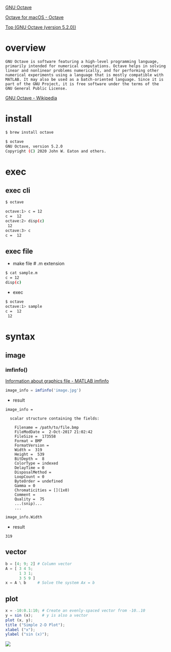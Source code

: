 [GNU Octave](https://www.gnu.org/software/octave/)

[Octave for macOS - Octave](https://wiki.octave.org/Octave_for_macOS)

[Top (GNU Octave (version 5.2.0))](https://octave.org/doc/v5.2.0/)

# overview

```
GNU Octave is software featuring a high-level programming language, primarily intended for numerical computations. Octave helps in solving linear and nonlinear problems numerically, and for performing other numerical experiments using a language that is mostly compatible with MATLAB. It may also be used as a batch-oriented language. Since it is part of the GNU Project, it is free software under the terms of the GNU General Public License.
```

[GNU Octave - Wikipedia](https://en.wikipedia.org/wiki/GNU_Octave)


# install

```sh
$ brew install octave

$ octave
GNU Octave, version 5.2.0
Copyright (C) 2020 John W. Eaton and others.
```

# exec

## exec cli

```sh
$ octave
```

```sh
octave:1> c = 12
c =  12
octave:2> disp(c)
 12
octave:3> c
c =  12
```

## exec file 

- make file # .m extension

```sh
$ cat sample.m
c = 12
disp(c)
```

- exec

```sh
$ octave
octave:1> sample
c =  12
 12
```


# syntax

## image

### imfinfo()

[Information about graphics file - MATLAB imfinfo](https://www.mathworks.com/help/matlab/ref/imfinfo.html)

```octave
image_info = imfinfo('image.jpg')
```

- result

```
image_info =

  scalar structure containing the fields:

    Filename = /path/to/file.bmp
    FileModDate =  2-Oct-2017 21:02:42
    FileSize =  173558
    Format = BMP
    FormatVersion = 
    Width =  319
    Height =  539
    BitDepth =  8
    ColorType = indexed
    DelayTime = 0
    DisposalMethod = 
    LoopCount = 0
    ByteOrder = undefined
    Gamma = 0
    Chromaticities = [](1x0)
    Comment = 
    Quality =  75
    ...(snip)...
    ...
```

```octave
image_info.Width
```

- result

```
319
```

## vector

```octave
b = [4; 9; 2] # Column vector
A = [ 3 4 5;
      1 3 1;
      3 5 9 ]
x = A \ b     # Solve the system Ax = b
```

## plot

```octave
x = -10:0.1:10; # Create an evenly-spaced vector from -10..10
y = sin (x);    # y is also a vector
plot (x, y);
title ("Simple 2-D Plot");
xlabel ("x");
ylabel ("sin (x)");
```

![](https://i.gyazo.com/7f55e1e0c3800d910f965d373cdfc11d.png)


